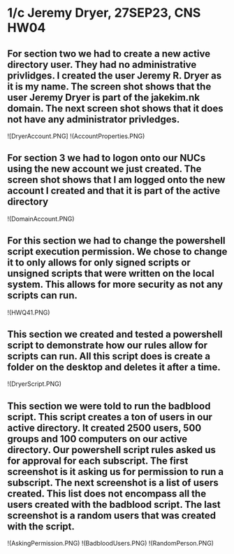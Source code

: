 # 1/c Jeremy Dryer, 27SEP23, CNS HW04

## For section two we had to create a new active directory user. They had no administrative privlidges. I created the user Jeremy R. Dryer as it is my name. The screen shot shows that the user Jeremy Dryer is part of the jakekim.nk domain. The next screen shot shows that it does not have any administrator privledges.
![DryerAccount.PNG]
!(AccountProperties.PNG)

## For section 3 we had to logon onto our NUCs using the new account we just created. The screen shot shows that I am logged onto the new account I created and that it is part of the active directory
!(DomainAccount.PNG)

## For this section we had to change the powershell script execution permission. We chose to change it to only allows for only signed scripts or unsigned scripts that were written on the local system. This allows for more security as not any scripts can run. 
!(HWQ41.PNG)

## This section we created and tested a powershell script to demonstrate how our rules allow for scripts can run. All this script does is create a folder on the desktop and deletes it after a time.
!(DryerScript.PNG)

## This section we were told to run the badblood script. This script creates a ton of users in our active directory. It created 2500 users, 500 groups and 100 computers on our active directory. Our powershell script rules asked us for approval for each subscript. The first screenshot is it asking us for permission to run a subscript. The next screenshot is a list of users created. This list does not encompass all the users created with the badblood script. The last screenshot is a random users that was created with the script.
!(AskingPermission.PNG)
!(BadbloodUsers.PNG)
!(RandomPerson.PNG)
